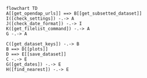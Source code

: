 ```mermaid
flowchart TD
A[[get_opendap_urls]] ==> B[[get_subsetted_dataset]]
I([check_settings]) -.-> A
J([check_date_format]) -.-> I
K([get_filelist_command]) -.-> A
G -.-> A

C([get_dataset_keys]) -.-> B
B ==> D[[plots]]
D ==> E[[save_dataset]]
C -.-> E
G([get_dates]) -.-> E
H([find_nearest]) -.-> E

```
[comment]: <> (https://mermaid.js.org/syntax/flowchart.html)